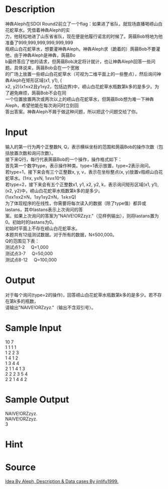 
# Description

<div class="content"><div>神犇Aleph在SDOI Round2前立了一个flag：如果进了省队，就现场直播喝崂山白花蛇草水。凭借着神犇Aleph的实</div>
<div>力，他轻松地进了山东省省队，现在便是他履行诺言的时候了。蒟蒻Bob特地为他准备了999,999,999,999,999,999</div>
<div>瓶崂山白花蛇草水，想要灌神犇Aleph。神犇Aleph求（跪着的）蒟蒻Bob不要灌他，由于神犇Aleph是神犇，蒟蒻Bo</div>
<div>b最终答应了他的请求，但蒟蒻Bob决定将计就计，也让神犇Aleph回答一些问题。具体说来，蒟蒻Bob会在一个宽敞</div>
<div>的广场上放置一些崂山白花蛇草水（可视为二维平面上的一些整点），然后询问神犇Aleph在矩形区域(x1, y1), (</div>
<div>x2, y2)(x1≤x2且y1≤y2，包括边界)中，崂山白花蛇草水瓶数第k多的是多少。为了避免麻烦，蒟蒻Bob不会在同</div>
<div>一个位置放置两次或两次以上的崂山白花蛇草水，但蒟蒻Bob想为难一下神犇Aleph，希望他能在每次询问时立刻回</div>
<div>答出答案。神犇Aleph不屑于做这种问题，所以把这个问题交给了你。</div>
<p></p></div>

# Input

<div class="content"><div>输入的第一行为两个正整数N, Q，表示横纵坐标的范围和蒟蒻Bob的操作次数（包括放置次数和询问次数）。</div>
<div>接下来Q行，每行代表蒟蒻Bob的一个操作，操作格式如下：</div>
<div>首先第一个数字type，表示操作种类。type=1表示放置，type=2表示询问。</div>
<div>若type=1，接下来会有三个正整数x, y, v，表示在坐标整点(x, y)放置v瓶崂山白花蛇草水。(1≤x, y≤N, 1≤v≤10^9)</div>
<div>若type=2，接下来会有五个正整数x1, y1, x2, y2, k，表示询问矩形区域(x1, y1), (x2, y2)中，崂山白花蛇草水瓶数第k多的是多少。</div>
<div>(1≤x1≤x2≤N，1≤y1≤y2≤N，1≤k≤Q)</div>
<div>为了体现程序的在线性，你需要将每次读入的数据（除了type值）都异或lastans，其中lastans表示上次询问的答</div>
<div>案。如果上次询问的答案为&#34;NAIVE!ORZzyz.&#34;（见样例输出），则将lastans置为0。初始时的lastans为0。</div>
<div>初始时平面上不存在崂山白花蛇草水。</div>
<div>
<div>本题共有12组测试数据。对于所有的数据，N≤500,000。</div>
<div>Q的范围见下表：</div>
<div>测试点1-2     Q=1,000</div>
<div>测试点3-7     Q=50,000</div>
<div>测试点8-12     Q=100,000</div>
</div>
<div></div>
<div></div>
<p></p></div>

# Output

<div class="content"><div>对于每个询问(type=2的操作)，回答崂山白花蛇草水瓶数第k多的是多少。若不存在第k多的瓶数，</div>
<div>请输出&#34;NAIVE!ORZzyz.&#34;（输出不含双引号）。</div>
<p></p></div>

# Sample Input

<div class="content"><span class="sampledata">10 7<br/>
1 1 1 1<br/>
1 2 2 3<br/>
1 4 1 2<br/>
1 3 4 4<br/>
2 1 1 4 1 3<br/>
2 2 2 3 5 4<br/>
2 2 1 4 4 2</span></div>

# Sample Output

<div class="content"><span class="sampledata">NAIVE!ORZzyz.<br/>
NAIVE!ORZzyz.<br/>
3</span></div>

# Hint

<div class="content"><p></p></div>

# Source

<div class="content"><p><a href="problemset.php?search=Idea By Aleph, Description &amp; Data cases By jinlifu1999.
">Idea By Aleph, Description &amp; Data cases By jinlifu1999.<br/>
</a></p></div>


